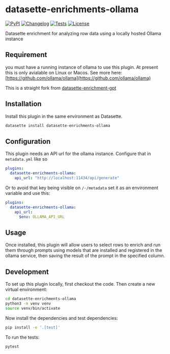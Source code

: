 # datasette-enrichments-ollama

[![PyPI](https://img.shields.io/pypi/v/datasette-enrichments-ollama.svg)](https://pypi.org/project/datasette-enrichments-ollama/)
[![Changelog](https://img.shields.io/github/v/release/mdav43/datasette-enrichments-ollama?include_prereleases&label=changelog)](https://github.com/datasette/datasette-enrichments-ollama/releases)
[![Tests](https://github.com/mdav43/datasette-enrichments-ollama/workflows/Test/badge.svg)](https://github.com/mdav43/datasette-enrichments-ollama/actions?query=workflow%3ATest)
[![License](https://img.shields.io/badge/license-Apache%202.0-blue.svg)](https://github.com/mdav43/datasette-enrichments-ollama/blob/main/LICENSE)

Datasette enrichment for analyzing row data using a locally hosted Ollama instance


## Requirement

you must have a running instance of ollama to use this plugin. At present this is only avialable on Linux or Macos. See more here: [https://github.com/ollama/ollama](https://github.com/ollama/ollama)

This is a straight fork from [datasette-enrichment-gpt](https://github.com/datasette/datasette-enrichments-gpt)

## Installation

Install this plugin in the same environment as Datasette.
```bash
datasette install datasette-enrichments-ollama
```

## Configuration

This plugin needs an API url for the ollama instance. Configure that in `metadata.yml` like so
```yaml
plugins:
  datasette-enrichments-ollama:
    api_url: "http://localhost:11434/api/generate"
```
Or to avoid that key being visible on `/-/metadata` set it as an environment variable and use this:
```yaml
plugins:
  datasette-enrichments-ollama:
    api_url:
      $env: OLLAMA_API_URL
```

## Usage
Once installed, this plugin will allow users to select rows to enrich and run them through prompts using models that are installed and registered in the ollama service, then saving the result of the prompt in the specified column.

## Development

To set up this plugin locally, first checkout the code. Then create a new virtual environment:
```bash
cd datasette-enrichments-ollama
python3 -m venv venv
source venv/bin/activate
```
Now install the dependencies and test dependencies:
```bash
pip install -e '.[test]'
```
To run the tests:
```bash
pytest
```
